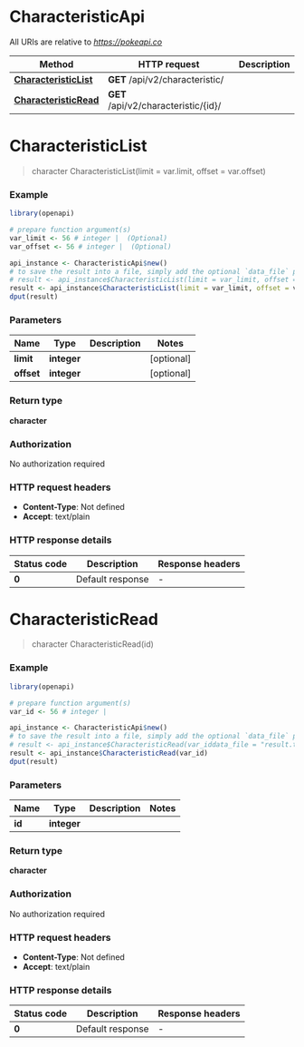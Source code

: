 # CharacteristicApi

All URIs are relative to *https://pokeapi.co*

Method | HTTP request | Description
------------- | ------------- | -------------
[**CharacteristicList**](CharacteristicApi.md#CharacteristicList) | **GET** /api/v2/characteristic/ | 
[**CharacteristicRead**](CharacteristicApi.md#CharacteristicRead) | **GET** /api/v2/characteristic/{id}/ | 


# **CharacteristicList**
> character CharacteristicList(limit = var.limit, offset = var.offset)



### Example
```R
library(openapi)

# prepare function argument(s)
var_limit <- 56 # integer |  (Optional)
var_offset <- 56 # integer |  (Optional)

api_instance <- CharacteristicApi$new()
# to save the result into a file, simply add the optional `data_file` parameter, e.g.
# result <- api_instance$CharacteristicList(limit = var_limit, offset = var_offsetdata_file = "result.txt")
result <- api_instance$CharacteristicList(limit = var_limit, offset = var_offset)
dput(result)
```

### Parameters

Name | Type | Description  | Notes
------------- | ------------- | ------------- | -------------
 **limit** | **integer**|  | [optional] 
 **offset** | **integer**|  | [optional] 

### Return type

**character**

### Authorization

No authorization required

### HTTP request headers

 - **Content-Type**: Not defined
 - **Accept**: text/plain

### HTTP response details
| Status code | Description | Response headers |
|-------------|-------------|------------------|
| **0** | Default response |  -  |

# **CharacteristicRead**
> character CharacteristicRead(id)



### Example
```R
library(openapi)

# prepare function argument(s)
var_id <- 56 # integer | 

api_instance <- CharacteristicApi$new()
# to save the result into a file, simply add the optional `data_file` parameter, e.g.
# result <- api_instance$CharacteristicRead(var_iddata_file = "result.txt")
result <- api_instance$CharacteristicRead(var_id)
dput(result)
```

### Parameters

Name | Type | Description  | Notes
------------- | ------------- | ------------- | -------------
 **id** | **integer**|  | 

### Return type

**character**

### Authorization

No authorization required

### HTTP request headers

 - **Content-Type**: Not defined
 - **Accept**: text/plain

### HTTP response details
| Status code | Description | Response headers |
|-------------|-------------|------------------|
| **0** | Default response |  -  |

